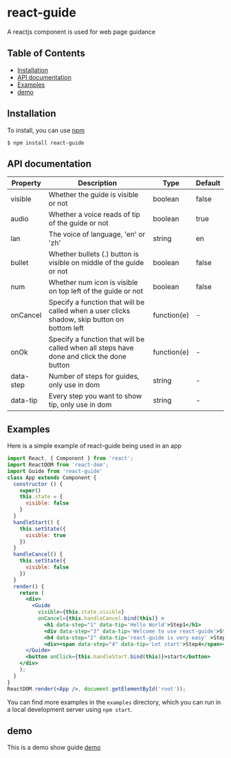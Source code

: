 # react-guide
A reactjs component is used for web page guidance

## Table of Contents

* [Installation](#installation)
* [API documentation](#api-documentation)
* [Examples](#examples)
* [demo](#demo)

## Installation

To install, you can use [npm](https://npmjs.org/) 


    $ npm install react-guide

## API documentation

| Property | Description | Type | Default |
| --------- | ----------- | ---- | ------- |
| visible | Whether the guide is visible or not | boolean | false |
| audio | Whether a voice reads of tip  of the guide or not | boolean | true |
| lan | The voice of language, 'en' or 'zh' | string | en |
| bullet | Whether bullets (.) button is visible on middle of the guide or not | boolean | false |
| num | Whether num icon is visible on top left of the guide or not | boolean | false |
| onCancel | Specify a function that will be called when a user clicks shadow, skip button on bottom left | function(e) | - |
| onOk | Specify a function that will be called when all steps have done and click the done button | function(e) | - |
| data-step | Number of steps for guides, only use in dom | string | - |
| data-tip | Every step you want to show tip, only use in dom  | string | - |

## Examples

Here is a simple example of react-guide being used in an app

```jsx
import React, { Component } from 'react';
import ReactDOM from 'react-dom';
import Guide from 'react-guide'
class App extends Component {
  constructor () {
    super()
    this.state = {
      visible: false
    }
  }
  handleStart() {
    this.setState({
      visible: true
    })
  }
  handleCancel() {
    this.setState({
      visible: false
    })
  }
  render() {
    return (
      <div>
        <Guide 
          visible={this.state.visible} 
          onCancel={this.handleCancel.bind(this)} >
            <h1 data-step="1" data-tip='Hello World'>Step1</h1>
            <div data-step="3" data-tip='Welcome to use react-guide'>Step3</div>
            <h4 data-step="2" data-tip='react-guide is very easy' >Step2</h4>
            <div><span data-step="4" data-tip='Let start'>Step4</span></div>
      </Guide>
      <button onClick={this.handleStart.bind(this)}>start</button>
    </div>
    );
  }
}
ReactDOM.render(<App />, document.getElementById('root'));
```
You can find more examples in the `examples` directory, which you can run in a
local development server using `npm start`.

## demo

This is a demo show guide [demo](http://www.goingtrace.com/) 
